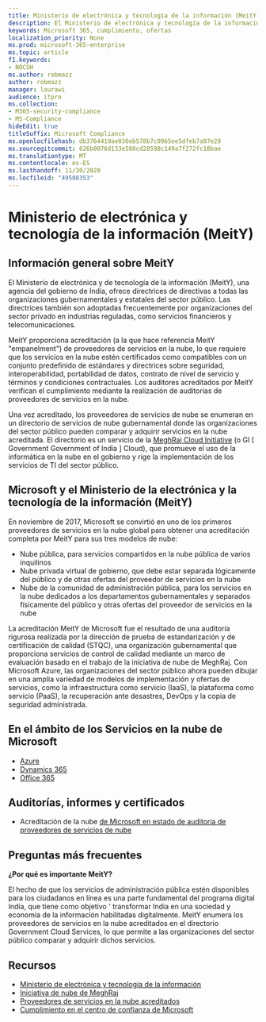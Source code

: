 ```yaml
---
title: Ministerio de electrónica y tecnología de la información (MeitY)
description: El Ministerio de electrónica y tecnología de la información de Microsoft ha ofrecido plena acreditación en la India.
keywords: Microsoft 365, cumplimiento, ofertas
localization_priority: None
ms.prod: microsoft-365-enterprise
ms.topic: article
f1.keywords:
- NOCSH
ms.author: robmazz
author: robmazz
manager: laurawi
audience: itpro
ms.collection:
- M365-security-compliance
- MS-Compliance
hideEdit: true
titleSuffix: Microsoft Compliance
ms.openlocfilehash: db3764419ae036eb578b7c09b5ee5dfeb7a07e29
ms.sourcegitcommit: 626b0076d133e588cd28598c149a7f272fc18bae
ms.translationtype: MT
ms.contentlocale: es-ES
ms.lasthandoff: 11/30/2020
ms.locfileid: "49508353"
---
```

# <a name="ministry-of-electronics-and-information-technology-meity"></a>Ministerio de electrónica y tecnología de la información (MeitY)

## <a name="meity-overview"></a>Información general sobre MeitY

El Ministerio de electrónica y de tecnología de la información (MeitY), una agencia del gobierno de India, ofrece directrices de directivas a todas las organizaciones gubernamentales y estatales del sector público. Las directrices también son adoptadas frecuentemente por organizaciones del sector privado en industrias reguladas, como servicios financieros y telecomunicaciones.

MeitY proporciona acreditación (a la que hace referencia MeitY "empanelment") de proveedores de servicios en la nube, lo que requiere que los servicios en la nube estén certificados como compatibles con un conjunto predefinido de estándares y directrices sobre seguridad, interoperabilidad, portabilidad de datos, contrato de nivel de servicio y términos y condiciones contractuales. Los auditores acreditados por MeitY verifican el cumplimiento mediante la realización de auditorías de proveedores de servicios en la nube.

Una vez acreditado, los proveedores de servicios de nube se enumeran en un directorio de servicios de nube gubernamental donde las organizaciones del sector público pueden comparar y adquirir servicios en la nube acreditada. El directorio es un servicio de la [MeghRaj Cloud Initiative](https://meity.gov.in/content/gi-cloud-meghraj) (o GI \[ Government Government of India \] Cloud), que promueve el uso de la informática en la nube en el gobierno y rige la implementación de los servicios de TI del sector público.

## <a name="microsoft-and-ministry-of-electronics-and-information-technology-meity"></a>Microsoft y el Ministerio de la electrónica y la tecnología de la información (MeitY)

En noviembre de 2017, Microsoft se convirtió en uno de los primeros proveedores de servicios en la nube global para obtener una acreditación completa por MeitY para sus tres modelos de nube:

- Nube pública, para servicios compartidos en la nube pública de varios inquilinos
- Nube privada virtual de gobierno, que debe estar separada lógicamente del público y de otras ofertas del proveedor de servicios en la nube
- Nube de la comunidad de administración pública, para los servicios en la nube dedicados a los departamentos gubernamentales y separados físicamente del público y otras ofertas del proveedor de servicios en la nube

La acreditación MeitY de Microsoft fue el resultado de una auditoría rigurosa realizada por la dirección de prueba de estandarización y de certificación de calidad (STQC), una organización gubernamental que proporciona servicios de control de calidad mediante un marco de evaluación basado en el trabajo de la iniciativa de nube de MeghRaj. Con Microsoft Azure, las organizaciones del sector público ahora pueden dibujar en una amplia variedad de modelos de implementación y ofertas de servicios, como la infraestructura como servicio (IaaS), la plataforma como servicio (PaaS), la recuperación ante desastres, DevOps y la copia de seguridad administrada.

## <a name="microsoft-in-scope-cloud-services"></a>En el ámbito de los Servicios en la nube de Microsoft 

- [Azure](https://aka.ms/AzureCompliance)
- [Dynamics 365](https://download.microsoft.com/download/E/1/9/E1977163-7A86-4812-AC18-C03ADC958AAF/Microsoft_Dynamics_365_Cloud_Service_Compliance_Datasheet.pdf)
- [Office 365](https://aka.ms/Office365ComplianceOfferings)

## <a name="audits-reports-and-certificates"></a>Auditorías, informes y certificados

- Acreditación de la nube [de Microsoft en estado de auditoría de proveedores de servicios de nube](https://meity.gov.in/content/gi-cloud-meghraj)

## <a name="frequently-asked-questions"></a>Preguntas más frecuentes

**¿Por qué es importante MeitY?**

El hecho de que los servicios de administración pública estén disponibles para los ciudadanos en línea es una parte fundamental del programa digital India, que tiene como objetivo ' transformar India en una sociedad y economía de la información habilitadas digitalmente. MeitY enumera los proveedores de servicios en la nube acreditados en el directorio Government Cloud Services, lo que permite a las organizaciones del sector público comparar y adquirir dichos servicios.

## <a name="resources"></a>Recursos

- [Ministerio de electrónica y tecnología de la información](https://meity.gov.in/)
- [Iniciativa de nube de MeghRaj](https://meity.gov.in/content/gi-cloud-meghraj)
- [Proveedores de servicios en la nube acreditados](https://meity.gov.in/content/gi-cloud-meghraj)
- [Cumplimiento en el centro de confianza de Microsoft ](https://www.microsoft.com/trust-center/compliance/compliance-overview)

